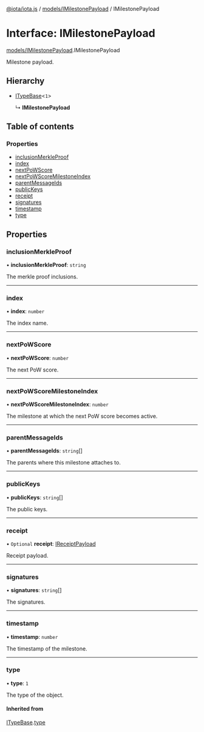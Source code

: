 [@iota/iota.js](../README.md) / [models/IMilestonePayload](../modules/models_imilestonepayload.md) / IMilestonePayload

# Interface: IMilestonePayload

[models/IMilestonePayload](../modules/models_imilestonepayload.md).IMilestonePayload

Milestone payload.

## Hierarchy

- [ITypeBase](models_itypebase.itypebase.md)<``1``\>

  ↳ **IMilestonePayload**

## Table of contents

### Properties

- [inclusionMerkleProof](models_imilestonepayload.imilestonepayload.md#inclusionmerkleproof)
- [index](models_imilestonepayload.imilestonepayload.md#index)
- [nextPoWScore](models_imilestonepayload.imilestonepayload.md#nextpowscore)
- [nextPoWScoreMilestoneIndex](models_imilestonepayload.imilestonepayload.md#nextpowscoremilestoneindex)
- [parentMessageIds](models_imilestonepayload.imilestonepayload.md#parentmessageids)
- [publicKeys](models_imilestonepayload.imilestonepayload.md#publickeys)
- [receipt](models_imilestonepayload.imilestonepayload.md#receipt)
- [signatures](models_imilestonepayload.imilestonepayload.md#signatures)
- [timestamp](models_imilestonepayload.imilestonepayload.md#timestamp)
- [type](models_imilestonepayload.imilestonepayload.md#type)

## Properties

### inclusionMerkleProof

• **inclusionMerkleProof**: `string`

The merkle proof inclusions.

___

### index

• **index**: `number`

The index name.

___

### nextPoWScore

• **nextPoWScore**: `number`

The next PoW score.

___

### nextPoWScoreMilestoneIndex

• **nextPoWScoreMilestoneIndex**: `number`

The milestone at which the next PoW score becomes active.

___

### parentMessageIds

• **parentMessageIds**: `string`[]

The parents where this milestone attaches to.

___

### publicKeys

• **publicKeys**: `string`[]

The public keys.

___

### receipt

• `Optional` **receipt**: [IReceiptPayload](models_ireceiptpayload.ireceiptpayload.md)

Receipt payload.

___

### signatures

• **signatures**: `string`[]

The signatures.

___

### timestamp

• **timestamp**: `number`

The timestamp of the milestone.

___

### type

• **type**: ``1``

The type of the object.

#### Inherited from

[ITypeBase](models_itypebase.itypebase.md).[type](models_itypebase.itypebase.md#type)
